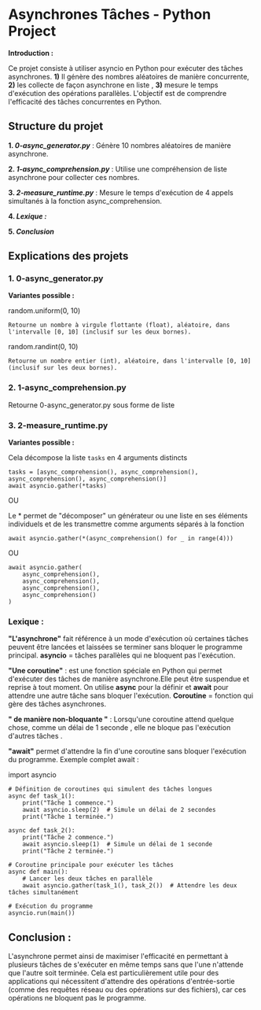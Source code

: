 # Asynchrones Tâches - Python Project

__Introduction :__

Ce projet consiste à utiliser asyncio en Python pour exécuter des tâches asynchrones. __1)__ Il génère des nombres aléatoires de manière concurrente, __2)__ les collecte de façon asynchrone en liste , __3)__ mesure le temps d'exécution des opérations parallèles. L'objectif est de comprendre l'efficacité des tâches concurrentes en Python.


## Structure du projet

__1. *0-async_generator.py*__ : Génère 10 nombres aléatoires de manière asynchrone.

__2. *1-async_comprehension.py*__ : Utilise une compréhension de liste asynchrone pour collecter ces nombres.

__3. *2-measure_runtime.py*__ : Mesure le temps d'exécution de 4 appels simultanés à la fonction async_comprehension.

__4. *Lexique :*__

__5. *Conclusion*__

## Explications des projets


### 1. 0-async_generator.py 

__Variantes possible :__

random.uniform(0, 10)

    Retourne un nombre à virgule flottante (float), aléatoire, dans l'intervalle [0, 10] (inclusif sur les deux bornes).

random.randint(0, 10)

    Retourne un nombre entier (int), aléatoire, dans l'intervalle [0, 10] (inclusif sur les deux bornes).

### 2. 1-async_comprehension.py
Retourne 0-async_generator.py sous forme de liste 



### 3. 2-measure_runtime.py
__Variantes possible :__

Cela décompose la liste `tasks` en 4 arguments distincts
```
tasks = [async_comprehension(), async_comprehension(), async_comprehension(), async_comprehension()]
await asyncio.gather(*tasks) 
```
OU 

Le * permet de "décomposer" un générateur ou une liste en ses éléments individuels et de les transmettre comme arguments séparés à la fonction
```
await asyncio.gather(*(async_comprehension() for _ in range(4)))
```

OU
```
await asyncio.gather(
    async_comprehension(),
    async_comprehension(),
    async_comprehension(),
    async_comprehension()
)
```
### Lexique :


__"L'asynchrone"__ fait référence à un mode d'exécution où certaines tâches peuvent être lancées et laissées se terminer sans bloquer le programme principal. __asyncio__ = tâches parallèles qui ne bloquent pas l'exécution.

__"Une coroutine"__ : est une fonction spéciale en Python qui permet d'exécuter des tâches de manière asynchrone.Elle peut être suspendue et reprise à tout moment. On utilise __async__ pour la définir et __await__ pour attendre une autre tâche sans bloquer l'exécution. __Coroutine__ = fonction qui gère des tâches asynchrones.

__" de manière non-bloquante "__ :  Lorsqu'une coroutine attend quelque chose, comme un délai de 1 seconde , elle ne bloque pas l'exécution d'autres tâches .

__"await"__ permet d'attendre la fin d'une coroutine sans bloquer l'exécution du programme.
Exemple complet await :

import asyncio
```
# Définition de coroutines qui simulent des tâches longues
async def task_1():
    print("Tâche 1 commence.")
    await asyncio.sleep(2)  # Simule un délai de 2 secondes
    print("Tâche 1 terminée.")

async def task_2():
    print("Tâche 2 commence.")
    await asyncio.sleep(1)  # Simule un délai de 1 seconde
    print("Tâche 2 terminée.")

# Coroutine principale pour exécuter les tâches
async def main():
    # Lancer les deux tâches en parallèle
    await asyncio.gather(task_1(), task_2())  # Attendre les deux tâches simultanément

# Exécution du programme
asyncio.run(main())
```

## Conclusion : 

L'asynchrone permet ainsi de maximiser l'efficacité en permettant à plusieurs tâches de s'exécuter en même temps sans que l'une n'attende que l'autre soit terminée. Cela est particulièrement utile pour des applications qui nécessitent d'attendre des opérations d'entrée-sortie (comme des requêtes réseau ou des opérations sur des fichiers), car ces opérations ne bloquent pas le programme.

